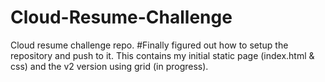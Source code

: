 # Cloud-Resume-Challenge
Cloud resume challenge repo.
#Finally figured out how to setup the repository and push to it. This contains my initial static page (index.html & css) and the v2 version using grid (in progress). 

